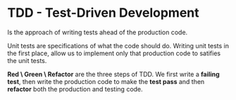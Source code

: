 # TDD - Test-Driven Development
Is the approach of writing tests ahead of the production code.

Unit tests are specifications of what the code should do. Writing unit tests in the first place, allow us to implement only that production code to satifies the unit tests.

**Red \ Green \ Refactor** are the three steps of TDD. We first write a **failing test**, then write the production code to make the **test pass** and then **refactor** both the production and testing code.


